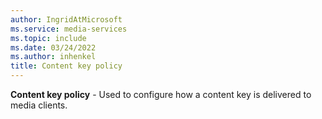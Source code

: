 ```yaml
---
author: IngridAtMicrosoft
ms.service: media-services
ms.topic: include
ms.date: 03/24/2022
ms.author: inhenkel
title: Content key policy
---
```


**Content key policy** - Used to configure how a content key is delivered to media clients.
